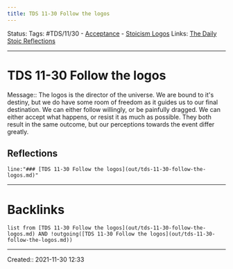 ```yaml
---
title: TDS 11-30 Follow the logos
---
```

Status:
Tags: #TDS/11/30 - [Acceptance](out/acceptance.md) - [Stoicism Logos](out/stoicism-logos.md)
Links: [The Daily Stoic Reflections](out/the-daily-stoic-reflections.md)
___
# TDS 11-30 Follow the logos
Message:: The logos is the director of the universe. We are bound to it's destiny, but we do have some room of freedom as it guides us to our final destination. We can either follow willingly, or be painfully dragged. We can either accept what happens, or resist it as much as possible. They both result in the same outcome, but our perceptions towards the event differ greatly.

## Reflections
 ```query
line:"### [TDS 11-30 Follow the logos](out/tds-11-30-follow-the-logos.md)"
```
___
# Backlinks
```dataview
list from [TDS 11-30 Follow the logos](out/tds-11-30-follow-the-logos.md) AND !outgoing([TDS 11-30 Follow the logos](out/tds-11-30-follow-the-logos.md))
```
___

Created:: 2021-11-30 12:33

